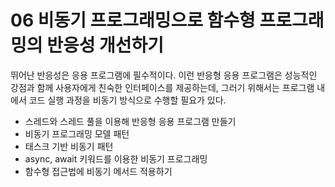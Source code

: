 # 06 비동기 프로그래밍으로 함수형 프로그래밍의 반응성 개선하기

뛰어난 반응성은 응용 프로그램에 필수적이다. 이런 반응형 응용 프로그램은 성능적인 강점과 함께 사용자에게 친숙한 인터페이스를 제공하는데, 그러기 위해서는 프로그램 내에서 코드 실행 과정을 비동기 방식으로 수행할 필요가 있다.



- 스레드와 스레드 풀을 이용해 반응형 응용 프로그램 만들기
- 비동기 프로그래밍 모델 패턴
- 태스크 기반 비동기 패턴
- async, await 키워드를 이용한 비동기 프로그래밍
- 함수형 접근법에 비동기 메서드 적용하기

